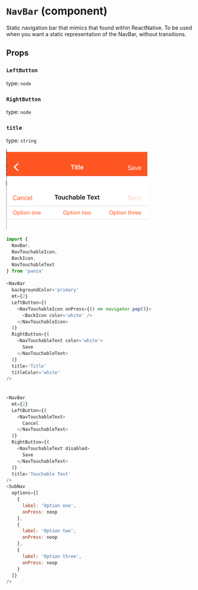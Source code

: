 `NavBar` (component)
====================

Static navigation bar that mimics that found
within ReactNative. To be used when you want a static
representation of the NavBar, without transitions.

Props
-----

### `LeftButton`

type: `node`


### `RightButton`

type: `node`


### `title`

type: `string`

![NavBar example](images/NavBar.png)

```javascript
import {
  NavBar,
  NavTouchableIcon,
  BackIcon,
  NavTouchableText
} from 'panza'

<NavBar
  backgroundColor='primary'
  mt={2}
  LeftButton={(
    <NavTouchableIcon onPress={() => navigator.pop()}>
      <BackIcon color='white' />
    </NavTouchableIcon>
  )}
  RightButton={(
    <NavTouchableText color='white'>
      Save
    </NavTouchableText>
  )}
  title='Title'
  titleColor='white'
/>


<NavBar
  mt={2}
  LeftButton={(
    <NavTouchableText>
      Cancel
    </NavTouchableText>
  )}
  RightButton={(
    <NavTouchableText disabled>
      Save
    </NavTouchableText>
  )}
  title='Touchable Text'
/>
<SubNav
  options={[
    {
      label: 'Option one',
      onPress: noop
    },
    {
      label: 'Option two',
      onPress: noop
    },
    {
      label: 'Option three',
      onPress: noop
    }
  ]}
/>

```
